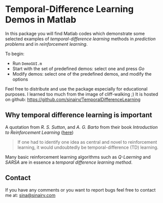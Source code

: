 # Temporal-Difference Learning Demos in Matlab

In this package you will find Matlab codes which demonstrate some selected
examples of *temporal-difference learning* methods in *prediction problems* and in *reinforcement learning*.

To begin:

* Run `DemoGUI.m`
* Start with the set of predefined demos: select one and press *Go*
* Modify demos: select one of the predefined demos, and modify the options

Feel free to distribute and use the package especially for educational purposes. I learned too much from the image of cliff-walking ;)
It is hosted on github: https://github.com/sinairv/TemporalDifferenceLearning

## Why temporal difference learning is important

A quotation from *R. S. Sutton*, and *A. G. Barto* from their book *Introduction to Reinforcement Learning* ([here](http://www.cs.ualberta.ca/~sutton/book/ebook/node60.html))

> If one had to identify one idea as central and novel to reinforcement learning, it would undoubtedly be temporal-difference (TD) learning. 

Many basic reinforcement learning algorithms such as *Q-Laerning* and *SARSA* are in essence a *temporal difference learning method*.

## Contact

If you have any comments or you want to report bugs feel free to contact me at: sina@sinairv.com
